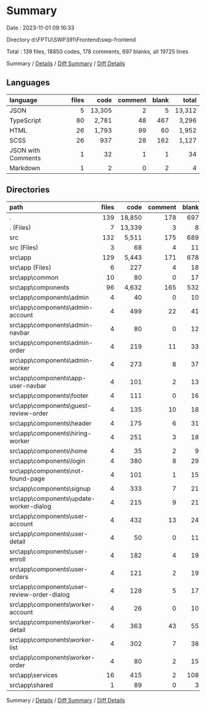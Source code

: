 # Summary

Date : 2023-11-01 09:16:33

Directory d:\\FPTU\\SWP391\\Frontend\\swp-frontend

Total : 139 files,  18850 codes, 178 comments, 697 blanks, all 19725 lines

Summary / [Details](details.md) / [Diff Summary](diff.md) / [Diff Details](diff-details.md)

## Languages
| language | files | code | comment | blank | total |
| :--- | ---: | ---: | ---: | ---: | ---: |
| JSON | 5 | 13,305 | 2 | 5 | 13,312 |
| TypeScript | 80 | 2,781 | 48 | 467 | 3,296 |
| HTML | 26 | 1,793 | 99 | 60 | 1,952 |
| SCSS | 26 | 937 | 28 | 162 | 1,127 |
| JSON with Comments | 1 | 32 | 1 | 1 | 34 |
| Markdown | 1 | 2 | 0 | 2 | 4 |

## Directories
| path | files | code | comment | blank | total |
| :--- | ---: | ---: | ---: | ---: | ---: |
| . | 139 | 18,850 | 178 | 697 | 19,725 |
| . (Files) | 7 | 13,339 | 3 | 8 | 13,350 |
| src | 132 | 5,511 | 175 | 689 | 6,375 |
| src (Files) | 3 | 68 | 4 | 11 | 83 |
| src\\app | 129 | 5,443 | 171 | 678 | 6,292 |
| src\\app (Files) | 6 | 227 | 4 | 18 | 249 |
| src\\app\\common | 10 | 80 | 0 | 17 | 97 |
| src\\app\\components | 96 | 4,632 | 165 | 532 | 5,329 |
| src\\app\\components\\admin | 4 | 40 | 0 | 10 | 50 |
| src\\app\\components\\admin-account | 4 | 499 | 22 | 41 | 562 |
| src\\app\\components\\admin-navbar | 4 | 80 | 0 | 12 | 92 |
| src\\app\\components\\admin-order | 4 | 219 | 11 | 33 | 263 |
| src\\app\\components\\admin-worker | 4 | 273 | 8 | 37 | 318 |
| src\\app\\components\\app-user-navbar | 4 | 101 | 2 | 13 | 116 |
| src\\app\\components\\footer | 4 | 111 | 0 | 16 | 127 |
| src\\app\\components\\guest-review-order | 4 | 135 | 10 | 18 | 163 |
| src\\app\\components\\header | 4 | 175 | 6 | 31 | 212 |
| src\\app\\components\\hiring-worker | 4 | 251 | 3 | 18 | 272 |
| src\\app\\components\\home | 4 | 35 | 2 | 9 | 46 |
| src\\app\\components\\login | 4 | 380 | 8 | 29 | 417 |
| src\\app\\components\\not-found-page | 4 | 101 | 1 | 15 | 117 |
| src\\app\\components\\signup | 4 | 333 | 7 | 21 | 361 |
| src\\app\\components\\update-worker-dialog | 4 | 215 | 9 | 21 | 245 |
| src\\app\\components\\user-account | 4 | 432 | 13 | 24 | 469 |
| src\\app\\components\\user-detail | 4 | 50 | 0 | 11 | 61 |
| src\\app\\components\\user-enroll | 4 | 182 | 4 | 19 | 205 |
| src\\app\\components\\user-orders | 4 | 121 | 2 | 19 | 142 |
| src\\app\\components\\user-review-order-dialog | 4 | 128 | 5 | 17 | 150 |
| src\\app\\components\\worker-account | 4 | 26 | 0 | 10 | 36 |
| src\\app\\components\\worker-detail | 4 | 363 | 43 | 55 | 461 |
| src\\app\\components\\worker-list | 4 | 302 | 7 | 38 | 347 |
| src\\app\\components\\worker-order | 4 | 80 | 2 | 15 | 97 |
| src\\app\\services | 16 | 415 | 2 | 108 | 525 |
| src\\app\\shared | 1 | 89 | 0 | 3 | 92 |

Summary / [Details](details.md) / [Diff Summary](diff.md) / [Diff Details](diff-details.md)